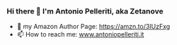 ### Hi there 👋 I'm Antonio Pelleriti, aka Zetanove

- 🌱 my Amazon Author Page: https://amzn.to/3IUzFxg
- 📫 How to reach me: www.antoniopelleriti.it

<!--
**zetanove/zetanove** is a ✨ _special_ ✨ repository because its `README.md` (this file) appears on your GitHub profile.

Here are some ideas to get you started:

- 🔭 I’m currently working on ...
- 🌱 I’m currently learning ...
- 👯 I’m looking to collaborate on ...
- 🤔 I’m looking for help with ...
- 💬 Ask me about ...
- 📫 How to reach me: ...
- 😄 Pronouns: ...
- ⚡ Fun fact: ...
-->

